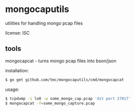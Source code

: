 mongocaputils
=============

utilities for handling mongo pcap files

license: ISC


tools
-----

mongocapcat - turns mongo pcap files into bson/json

installation:

```sh
$ go get github.com/tmc/mongocaputils/cmd/mongocapcat
```

usage:

```sh
$ tcpdump -i lo0 -w some_mongo_cap.pcap 'dst port 27017'
$ mongocapcat -f=some_mongo_capture.pcap
```

